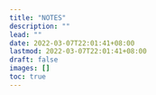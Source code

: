 ```yaml
---
title: "NOTES"
description: ""
lead: ""
date: 2022-03-07T22:01:41+08:00
lastmod: 2022-03-07T22:01:41+08:00
draft: false
images: []
toc: true
---
```

